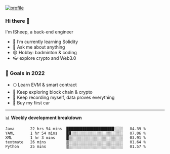 [![profile](http://img.codelin.xyz/hello-im-isheep.svg)](https://www.calligrapher.ai/)

### Hi there 🐏

I'm ISheep, a back-end engineer

- 🔭 I’m currently learning Solidity
- 💬 Ask me about anything
- 😄 Hobby: badminton & coding
- 👓 explore crypto and Web3.0

### 🚀 Goals in 2022
+ 🌕 Learn EVM & smart contract
+ 🤔 Keep exploring block chain & crypto
+ 🐏 Keep recording myself, data proves everything
+ 🚗 Buy my first car

-------

📊 **Weekly development breakdown**
<!--START_SECTION:waka-->
```text
Java       22 hrs 54 mins  █████████████████████░░░░   84.39 % 
YAML       1 hr 54 mins    █▓░░░░░░░░░░░░░░░░░░░░░░░   07.06 % 
XML        1 hr 3 mins     █░░░░░░░░░░░░░░░░░░░░░░░░   03.91 % 
textmate   26 mins         ▒░░░░░░░░░░░░░░░░░░░░░░░░   01.64 % 
Python     25 mins         ▒░░░░░░░░░░░░░░░░░░░░░░░░   01.57 % 
```
<!--END_SECTION:waka-->
